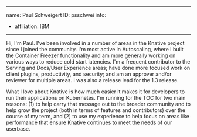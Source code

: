 ------------------------------------------------------------
name: Paul Schweigert
ID: psschwei
info:
  - affiliation: IBM
-------------------------------------------------------------

Hi, I'm Paul. I've been involved in a number of areas in the Knative project since I joined the
community. I'm most active in Autoscaling, where I built the Container Freezer functionality and
am more generally working on various ways to reduce cold start latencies. I'm a frequent
contributor to the Serving and Docs/User Experience areas; have done more focused work on client plugins,
productivity, and security; and am an approver and/or reviewer for multiple areas. I was also a
release lead for the 1.3 release.

What I love about Knative is how much easier it makes it for developers to run their applications on
Kubernetes. I'm running for the TOC for two main reasons: (1) to help carry that message out to the broader
community and to help grow the project (both in terms of features and contributors) over the course of my
term, and (2) to use my experience to help focus on areas like performance that ensure Knative continues to
meet the needs of our userbase.


